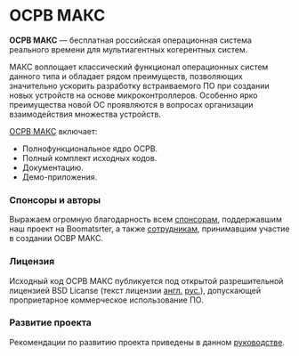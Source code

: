 # ОСРВ МАКС

**ОСРВ МАКС** — бесплатная российская операционная система реального времени для мультиагентных когерентных систем. 

МАКС воплощает классический функционал операционных систем данного типа и обладает рядом преимуществ, позволяющих значительно ускорить разработку встраиваемого ПО при создании новых устройств на основе микроконтроллеров. Особенно ярко преимущества новой ОС проявляются в вопросах организации взаимодействия множества устройств.

[ОСРВ МАКС](https://www.astrosoft.ru/products/development/rtos-macs/) включает:
* Полнофункциональное ядро ОСРВ.
* Полный комплект исходных кодов.
* Документацию.
* Демо-приложения.

### Спонсоры и авторы

Выражаем огромную благодарность всем [спонсорам](CREDITS.md), поддержавшим наш проект на Boomatsrter, а также [сотрудникам](AUTHORS.md), принимавшим участие в создании ОСВР МАКС.

### Лицензия

Исходный код ОСРВ МАКС публикуется под открытой разрешительной лицензией BSD Licanse (текст лицензии [англ.](LICENSE) [рус.](LICENSE_RU)), допускающей проприетарное коммерческое использование ПО.

### Развитие проекта

Рекомендации по развитию проекта приведены в данном [руководстве](CONTRIBUTING.md).
